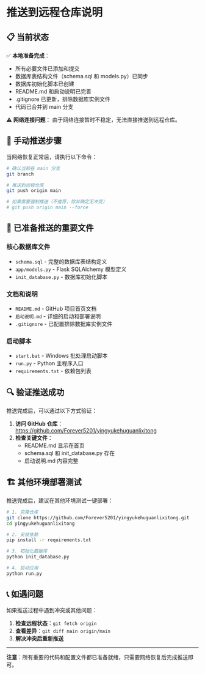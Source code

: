# 推送到远程仓库说明

## 📋 当前状态

✅ **本地准备完成**：
- 所有必要文件已添加和提交
- 数据库表结构文件（schema.sql 和 models.py）已同步
- 数据库初始化脚本已创建
- README.md 和启动说明已完善
- .gitignore 已更新，排除数据库实例文件
- 代码已合并到 main 分支

⚠️ **网络连接问题**：
由于网络连接暂时不稳定，无法直接推送到远程仓库。

## 🚀 手动推送步骤

当网络恢复正常后，请执行以下命令：

```bash
# 确认当前在 main 分支
git branch

# 推送到远程仓库
git push origin main

# 如果需要强制推送（不推荐，除非确定无冲突）
# git push origin main --force
```

## 📁 已准备推送的重要文件

### 核心数据库文件
- `schema.sql` - 完整的数据库表结构定义
- `app/models.py` - Flask SQLAlchemy 模型定义
- `init_database.py` - 数据库初始化脚本

### 文档和说明
- `README.md` - GitHub 项目首页文档
- `启动说明.md` - 详细的启动和部署说明
- `.gitignore` - 已配置排除数据库实例文件

### 启动脚本
- `start.bat` - Windows 批处理启动脚本
- `run.py` - Python 主程序入口
- `requirements.txt` - 依赖包列表

## 🔍 验证推送成功

推送完成后，可以通过以下方式验证：

1. **访问 GitHub 仓库**：https://github.com/Forever5201/yingyukehuguanlixitong
2. **检查关键文件**：
   - README.md 显示在首页
   - schema.sql 和 init_database.py 存在
   - 启动说明.md 内容完整

## 🏗️ 其他环境部署测试

推送完成后，建议在其他环境测试一键部署：

```bash
# 1. 克隆仓库
git clone https://github.com/Forever5201/yingyukehuguanlixitong.git
cd yingyukehuguanlixitong

# 2. 安装依赖
pip install -r requirements.txt

# 3. 初始化数据库
python init_database.py

# 4. 启动应用
python run.py
```

## 📞 如遇问题

如果推送过程中遇到冲突或其他问题：

1. **检查远程状态**：`git fetch origin`
2. **查看差异**：`git diff main origin/main`
3. **解决冲突后重新推送**

---

**注意**：所有重要的代码和配置文件都已准备就绪，只需要网络恢复后完成推送即可。